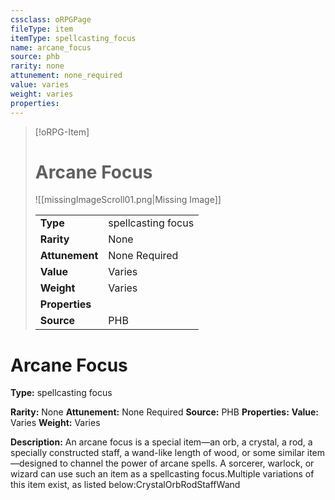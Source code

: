 ```yaml
---
cssclass: oRPGPage
fileType: item
itemType: spellcasting_focus
name: arcane_focus
source: phb
rarity: none
attunement: none_required
value: varies
weight: varies
properties:
---
```

> [!oRPG-Item]
> # Arcane Focus
> ![[missingImageScroll01.png|Missing Image]]
>
> |  |   |
> |:--|---|
> |**Type** | spellcasting focus |
> |**Rarity** | None |
> | **Attunement** | None Required |
> | **Value** | Varies |
>  | **Weight**| Varies |
>  |**Properties** |  |
> | **Source** | PHB |

#  Arcane Focus
**Type:** spellcasting focus

**Rarity:** None
**Attunement:** None Required
**Source:** PHB
**Properties:**
**Value:** Varies
**Weight:** Varies

**Description:** An arcane focus is a special item—an orb, a crystal, a rod, a specially constructed staff, a wand-like length of wood, or some similar item—designed to channel the power of arcane spells. A sorcerer, warlock, or wizard can use such an item as a spellcasting focus.Multiple variations of this item exist, as listed below:CrystalOrbRodStaffWand


